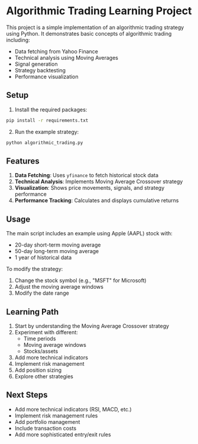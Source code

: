 # Algorithmic Trading Learning Project

This project is a simple implementation of an algorithmic trading strategy using Python. It demonstrates basic concepts of algorithmic trading including:

- Data fetching from Yahoo Finance
- Technical analysis using Moving Averages
- Signal generation
- Strategy backtesting
- Performance visualization

## Setup

1. Install the required packages:
```bash
pip install -r requirements.txt
```

2. Run the example strategy:
```bash
python algorithmic_trading.py
```

## Features

1. **Data Fetching**: Uses `yfinance` to fetch historical stock data
2. **Technical Analysis**: Implements Moving Average Crossover strategy
3. **Visualization**: Shows price movements, signals, and strategy performance
4. **Performance Tracking**: Calculates and displays cumulative returns

## Usage

The main script includes an example using Apple (AAPL) stock with:
- 20-day short-term moving average
- 50-day long-term moving average
- 1 year of historical data

To modify the strategy:
1. Change the stock symbol (e.g., "MSFT" for Microsoft)
2. Adjust the moving average windows
3. Modify the date range

## Learning Path

1. Start by understanding the Moving Average Crossover strategy
2. Experiment with different:
   - Time periods
   - Moving average windows
   - Stocks/assets
3. Add more technical indicators
4. Implement risk management
5. Add position sizing
6. Explore other strategies

## Next Steps

- Add more technical indicators (RSI, MACD, etc.)
- Implement risk management rules
- Add portfolio management
- Include transaction costs
- Add more sophisticated entry/exit rules
